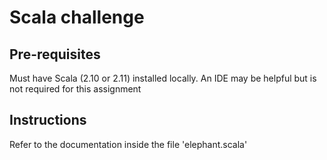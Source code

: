 # Scala challenge

## Pre-requisites

Must have Scala (2.10 or 2.11) installed locally. An IDE may be helpful
but is not required for this assignment

## Instructions

Refer to the documentation inside the file 'elephant.scala' 
